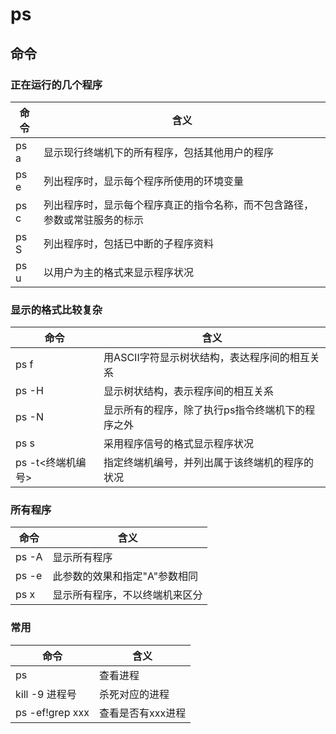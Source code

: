 # ps

## 命令

### 正在运行的几个程序

命令   | 含义
---- | -------------------------------------
ps a | 显示现行终端机下的所有程序，包括其他用户的程序
ps e | 列出程序时，显示每个程序所使用的环境变量
ps c | 列出程序时，显示每个程序真正的指令名称，而不包含路径，参数或常驻服务的标示
ps S | 列出程序时，包括已中断的子程序资料
ps u | 以用户为主的格式来显示程序状况

### 显示的格式比较复杂

命令           | 含义
------------ | -------------------------
ps f         | 用ASCII字符显示树状结构，表达程序间的相互关系
ps -H        | 显示树状结构，表示程序间的相互关系
ps -N        | 显示所有的程序，除了执行ps指令终端机下的程序之外
ps s         | 采用程序信号的格式显示程序状况
ps -t<终端机编号> | 指定终端机编号，并列出属于该终端机的程序的状况

### 所有程序

命令    | 含义
----- | ----------------
ps -A | 显示所有程序
ps -e | 此参数的效果和指定"A"参数相同
ps x  | 显示所有程序，不以终端机来区分

### 常用

命令              | 含义
--------------- | ----------
ps              | 查看进程
kill -9 进程号     | 杀死对应的进程
ps -ef!grep xxx | 查看是否有xxx进程
